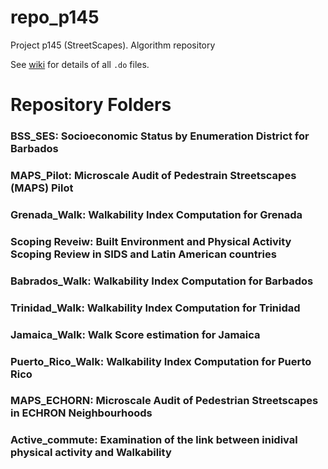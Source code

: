 # repo_p145
Project p145 (StreetScapes). Algorithm repository

See [wiki](https://github.com/UWI-DataGroup/repo_p145/wiki) for details of all `.do` files.

# Repository Folders

### BSS_SES:               Socioeconomic Status by Enumeration District for Barbados
### MAPS_Pilot:            Microscale Audit of Pedestrain Streetscapes (MAPS) Pilot
### Grenada_Walk:          Walkability Index Computation for Grenada
### Scoping Reveiw:        Built Environment and Physical Activity Scoping Review in SIDS and Latin American countries
### Babrados_Walk:         Walkability Index Computation for Barbados
### Trinidad_Walk:         Walkability Index Computation for Trinidad
### Jamaica_Walk:          Walk Score estimation for Jamaica
### Puerto_Rico_Walk:      Walkability Index Computation for Puerto Rico
### MAPS_ECHORN:           Microscale Audit of Pedestrian Streetscapes in ECHRON Neighbourhoods
### Active_commute:        Examination of the link between inidival physical activity and Walkability
